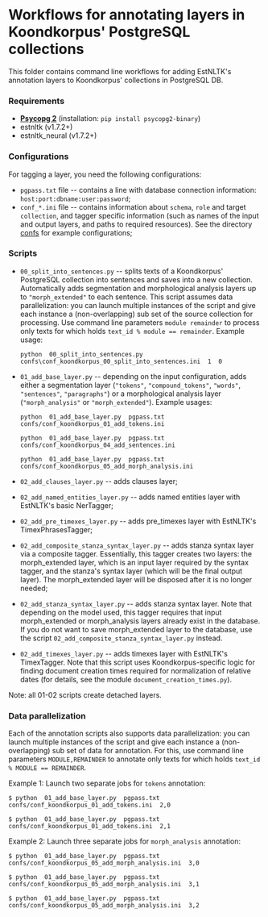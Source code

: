# Workflows for annotating layers in Koondkorpus' PostgreSQL collections

This folder contains command line workflows for adding EstNLTK's annotation layers to Koondkorpus' collections in PostgreSQL DB.

### Requirements

* [**Psycopg 2**](https://www.psycopg.org) (installation: `pip install psycopg2-binary`)
* estnltk (v1.7.2+)
* estnltk_neural (v1.7.2+)

### Configurations

For tagging a layer, you need the following configurations:

* `pgpass.txt` file -- contains a line with database connection information: `host:port:dbname:user:password`;
* `conf_*.ini` file -- contains information about `schema`, `role` and target `collection`, and tagger specific information (such as names of the input and output layers, and paths to required resources). See the directory [confs](confs/) for example configurations;

### Scripts

* `00_split_into_sentences.py` -- splits texts of a Koondkorpus' PostgreSQL collection into sentences and saves into a new collection. Automatically adds segmentation and morphological analysis layers up to `"morph_extended"` to each sentence.    This script assumes data parallelization: you can launch multiple instances of the script and give each instance a (non-overlapping) sub set of the source collection for processing. Use command line parameters `module remainder` to process only texts for which holds `text_id % module == remainder`. Example usage:

	`python  00_split_into_sentences.py  confs\conf_koondkorpus_00_split_into_sentences.ini  1  0`

* `01_add_base_layer.py` -- depending on the input configuration, adds either a segmentation layer (`"tokens"`, `"compound_tokens"`,  `"words"`, `"sentences"`, `"paragraphs"`) or a morphological analysis layer (`"morph_analysis"` or `"morph_extended"`). Example usages:

	`python  01_add_base_layer.py  pgpass.txt  confs/conf_koondkorpus_01_add_tokens.ini`

	`python  01_add_base_layer.py  pgpass.txt  confs/conf_koondkorpus_04_add_sentences.ini`

	`python  01_add_base_layer.py  pgpass.txt  confs/conf_koondkorpus_05_add_morph_analysis.ini`

* `02_add_clauses_layer.py` -- adds clauses layer;

* `02_add_named_entities_layer.py` -- adds named entities layer with EstNLTK's basic NerTagger;

* `02_add_pre_timexes_layer.py` -- adds pre\_timexes layer with EstNLTK's TimexPhrasesTagger;

* `02_add_composite_stanza_syntax_layer.py` -- adds stanza syntax layer via a composite tagger. Essentially, this tagger creates two layers: the morph\_extended layer, which is an input layer required by the syntax tagger, and the stanza's syntax layer (which  will be the final output layer). The morph\_extended layer will be disposed after it is no longer needed;

* `02_add_stanza_syntax_layer.py` -- adds stanza syntax layer. Note that depending on the model used, this tagger requires that input morph\_extended or morph\_analysis layers already exist in the database. If you do not want to save morph\_extended layer to the database, use the script `02_add_composite_stanza_syntax_layer.py` instead.

* `02_add_timexes_layer.py` -- adds timexes layer with EstNLTK's TimexTagger. Note that this script uses Koondkorpus-specific logic for finding document creation times required for normalization of relative dates (for details, see the module `document_creation_times.py`).

Note: all 01-02 scripts create detached layers.

### Data parallelization

Each of the annotation scripts also supports data parallelization: you can launch multiple instances of the script and give each instance a (non-overlapping) sub set of data for annotation. For this, use command line parameters `MODULE,REMAINDER` to annotate only texts for which holds `text_id % MODULE == REMAINDER`. 

Example 1: Launch two separate jobs for `tokens` annotation:

`$ python  01_add_base_layer.py  pgpass.txt  confs/conf_koondkorpus_01_add_tokens.ini  2,0`

`$ python  01_add_base_layer.py  pgpass.txt  confs/conf_koondkorpus_01_add_tokens.ini  2,1`

Example 2: Launch three separate jobs for `morph_analysis` annotation:

`$ python  01_add_base_layer.py  pgpass.txt  confs/conf_koondkorpus_05_add_morph_analysis.ini  3,0`

`$ python  01_add_base_layer.py  pgpass.txt  confs/conf_koondkorpus_05_add_morph_analysis.ini  3,1`

`$ python  01_add_base_layer.py  pgpass.txt  confs/conf_koondkorpus_05_add_morph_analysis.ini  3,2`




